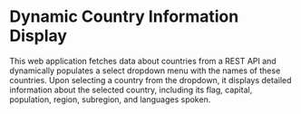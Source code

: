# Dynamic Country Information Display
This web application fetches data about countries from a REST API and dynamically populates a select dropdown menu with the names of these countries. Upon selecting a country from the dropdown, it displays detailed information about the selected country, including its flag, capital, population, region, subregion, and languages spoken.
